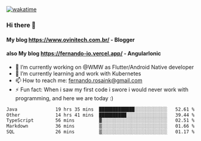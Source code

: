 [![wakatime](https://wakatime.com/badge/user/d5892087-17e6-46ab-8384-91a71a9b88d8.svg)](https://wakatime.com/@d5892087-17e6-46ab-8384-91a71a9b88d8)
### Hi there 👋

#### My blog https://www.ovinitech.com.br/ - Blogger
#### also My blog https://fernando-io.vercel.app/ - AngularIonic

- 🔭 I’m currently working on @WMW as Flutter/Android Native developer
- 🌱 I’m currently learning and work with Kubernetes
- 📫 How to reach me: fernando.rosaink@gmail.com 
- ⚡ Fun fact: When i saw my first code i swore i would never work with programming, and here we are today :)

<!--START_SECTION:waka-->

```txt
Java              19 hrs 35 mins  █████████████░░░░░░░░░░░░   52.61 %
Other             14 hrs 41 mins  ██████████░░░░░░░░░░░░░░░   39.44 %
TypeScript        56 mins         ▓░░░░░░░░░░░░░░░░░░░░░░░░   02.51 %
Markdown          36 mins         ▒░░░░░░░░░░░░░░░░░░░░░░░░   01.66 %
SQL               26 mins         ▒░░░░░░░░░░░░░░░░░░░░░░░░   01.17 %
```

<!--END_SECTION:waka-->
